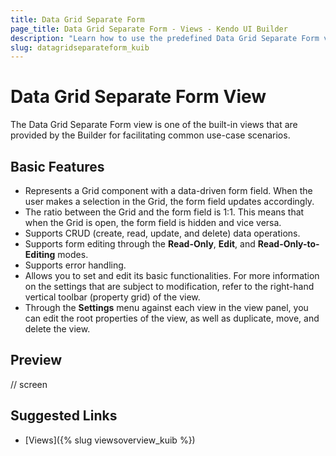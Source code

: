 ```yaml
---
title: Data Grid Separate Form
page_title: Data Grid Separate Form - Views - Kendo UI Builder
description: "Learn how to use the predefined Data Grid Separate Form view which is provided by the Kendo UI Builder tool for creating and managing Angular and AngularJS-based web applications."
slug: datagridseparateform_kuib
---
```


# Data Grid Separate Form View

The Data Grid Separate Form view is one of the built-in views that are provided by the Builder for facilitating common use-case scenarios.  

## Basic Features

* Represents a Grid component with a data-driven form field. When the user makes a selection in the Grid, the form field updates accordingly.
* The ratio between the Grid and the form field is 1:1. This means that when the Grid is open, the form field is hidden and vice versa.
* Supports CRUD (create, read, update, and delete) data operations.
* Supports form editing through the **Read-Only**, **Edit**, and **Read-Only-to-Editing** modes.
* Supports error handling.
* Allows you to set and edit its basic functionalities. For more information on the settings that are subject to modification, refer to the right-hand vertical toolbar (property grid) of the view.
* Through the **Settings** menu against each view in the view panel, you can edit the root properties of the view, as well as duplicate, move, and delete the view.

## Preview

// screen

## Suggested Links

* [Views]({% slug viewsoverview_kuib %})
